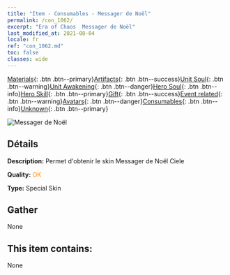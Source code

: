 ```yaml
---
title: "Item - Consumables - Messager de Noël"
permalink: /con_1062/
excerpt: "Era of Chaos  Messager de Noël"
last_modified_at: 2021-08-04
locale: fr
ref: "con_1062.md"
toc: false
classes: wide
---
```

 [Materials](/ItemsFR/){: .btn .btn--primary}[Artifacts](/ItemsFR/Artifacts/){: .btn .btn--success}[Unit Soul](/ItemsFR/UnitSoul/){: .btn .btn--warning}[Unit Awakening](/ItemsFR/UnitAwakening/){: .btn .btn--danger}[Hero Soul](/ItemsFR/HeroSoul/){: .btn .btn--info}[Hero Skill](/ItemsFR/HeroSkill/){: .btn .btn--primary}[Gift](/ItemsFR/Gift/){: .btn .btn--success}[Event related](/ItemsFR/Events/){: .btn .btn--warning}[Avatars](/ItemsFR/Avatars/){: .btn .btn--danger}[Consumables](/ItemsFR/Consumables/){: .btn .btn--info}[Unknown](/ItemsFR/Unknown/){: .btn .btn--primary}

 ![Messager de Noël](/images/h/h_Ciele5.jpg)

## Détails
 **Description:** Permet d'obtenir le skin Messager de Noël Ciele

 **Quality:** <span style="color: #FF8C00">OK</span>

 **Type:** Special Skin

## Gather

  None

## This item contains:

  None

